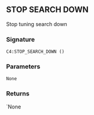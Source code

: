 ## STOP SEARCH DOWN

Stop tuning search down


### Signature

`C4:STOP_SEARCH_DOWN ()`


### Parameters

`None`


### Returns

\`None
